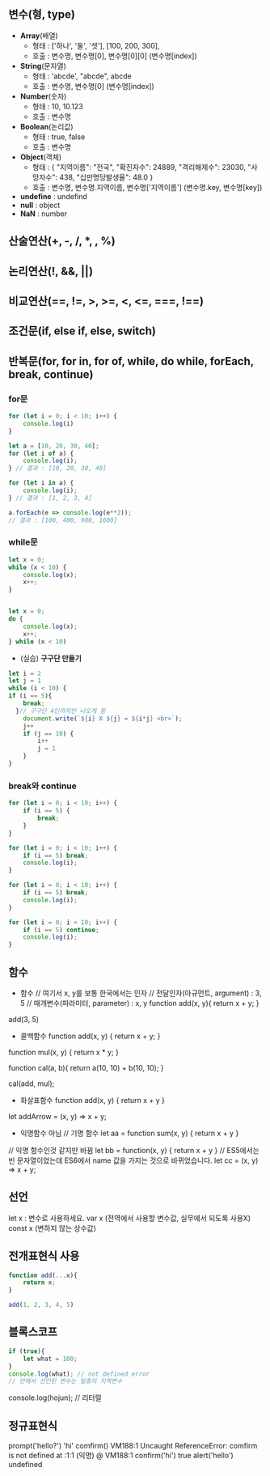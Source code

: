 ## 변수(형, type)
- **Array**(배열) 
  * 형태 : ['하나', '둘', '셋'], [100, 200, 300],
  * 호출 : 변수명, 변수명[0], 변수명[0][0] (변수명[index])
- **String**(문자열)
  * 형태 : 'abcde', "abcde", abcde
  * 호출 : 변수명, 변수명[0] (변수명[index])
- **Number**(숫자)
  * 형태 : 10, 10.123
  * 호출 : 변수명
- **Boolean**(논리값)
  * 형태 : true, false
  * 호출 : 변수명
- **Object**(객체)
  * 형태 : {
              "지역이름": "전국",
              "확진자수": 24889,
              "격리해제수": 23030,
              "사망자수": 438,
              "십만명당발생율": 48.0
            }
  * 호출 : 변수명, 변수명.지역이름, 변수명['지역이름'] (변수명.key, 변수명[key])
- **undefine** : undefind
- **null** : object
- **NaN** : number

## 산술연산(+, -, /, *, , %)
## 논리연산(!, &&, ||)
## 비교연산(==, !=, >, >=, <, <=, ===, !==)
## 조건문(if, else if, else, switch)
## 반복문(for, for in, for of, while, do while, forEach, break, continue)
### for문
``` javascript
for (let i = 0; i < 10; i++) {
    console.log(i)
}
```
``` javascript
let a = [10, 20, 30, 40];
for (let i of a) {
    console.log(i);
} // 결과 : [10, 20, 30, 40]

for (let i in a) {
    console.log(i);
} // 결과 : [1, 2, 3, 4]

a.forEach(e => console.log(e**2));
// 결과 : [100, 400, 900, 1600]

```

### while문
``` javascript
let x = 0;
while (x < 10) {
    console.log(x);
    x++;
}


let x = 0;
do {
    console.log(x);
    x++;
} while (x < 10)

```
 * (실습) **구구단 만들기**
``` javascript
let i = 2
let j = 1
while (i < 10) {
if (i == 5){
    break;
  }// 구구단 4단까지만 나오게 함
    document.write(`${i} X ${j} = ${i*j} <br>`);
    j++
    if (j == 10) {
        i++
        j = 1
    }
}

```
### break와 continue
``` javascript
for (let i = 0; i < 10; i++) {
    if (i == 5) {
        break;
    }
}

for (let i = 0; i < 10; i++) {
    if (i == 5) break;
    console.log(i);
}

for (let i = 0; i < 10; i++) {
    if (i == 5) break;
    console.log(i);
}

for (let i = 0; i < 10; i++) {
    if (i == 5) continue;
    console.log(i);
}
```

## 함수
- 함수
// 여기서 x, y를 보통 한국에서는 인자
// 전달인자(아규먼트, argument) : 3, 5
// 매개변수(파라미터, parameter) : x, y
function add(x, y){
    return x + y;
}

add(3, 5)

- 콜백함수
function add(x, y) {
    return x + y;
}

function mul(x, y) {
    return x * y;
}

function cal(a, b){
    return a(10, 10) + b(10, 10);
}

cal(add, mul);
- 화살표함수
function add(x, y) {
    return x + y
}

let addArrow = (x, y) => x + y;
- 익명함수 아님
// 기명 함수
let aa = function sum(x, y) {
    return x + y
}

// 익명 함수인것 같지만 바뀜
let bb = function(x, y) {
    return x + y
}
// ES5에서는 빈 문자열이었는데 ES6에서 name 값을 가지는 것으로 바뀌었습니다.
let cc = (x, y) => x + y;

## 선언
let x : 변수로 사용하세요.
var x (전역에서 사용할 변수값, 실무에서 되도록 사용X)
const x (변하지 않는 상수값)

## 전개표현식 사용
``` javascript
function add(...x){
    return x;
}

add(1, 2, 3, 4, 5)
```
## 블록스코프
``` javascript
if (true){
    let what = 100;
}
console.log(what); // not defined error
// 안에서 선언된 변수는 일종의 지역변수
```
console.log(hojun);
// 리터럴

## 정규표현식



prompt('hello?')
'hi'
comfirm()
VM188:1 Uncaught ReferenceError: comfirm is not defined
    at <anonymous>:1:1
(익명) @ VM188:1
confirm('hi')
true
alert('hello')
undefined
